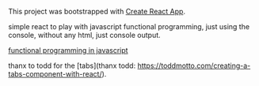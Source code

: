 This project was bootstrapped with [Create React App](https://github.com/facebookincubator/create-react-app).

simple react to play with javascript functional programming, just using the console, without any html, just console output.

[functional programming in javascript](http://reactivex.io/learnrx/)

thanx to todd for the [tabs](thanx todd: https://toddmotto.com/creating-a-tabs-component-with-react/).
